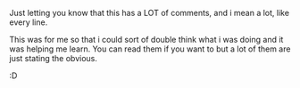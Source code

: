 Just letting you know that this has a LOT of comments, and i mean a lot, like every line.

This was for me so that i could sort of double think what i was doing and it was helping me learn.
You can read them if you want to but a lot of them are just stating the obvious.

:D
